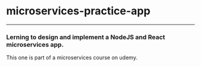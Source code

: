 # microservices-practice-app

<hr>

### Lerning to design and implement a NodeJS and React microservices app.

This one is part of a microservices course on udemy. 

